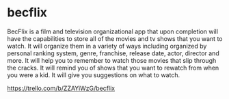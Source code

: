 # becflix
BecFlix is a film and television organizational app that upon completion will have the capabilities 
to store all of the movies and tv shows that you want to watch.  It will organize them in a variety
of ways including organized by personal ranking system, genre, franchise, release date, actor, director
and more.  It will help you to remember to watch those movies that slip through the cracks.  It will
remind you of shows that you want to rewatch from when you were a kid.  It will give you suggestions on
what to watch.

https://trello.com/b/ZZAYiWzG/becflix
